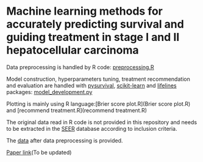 # Machine learning methods for accurately predicting survival and guiding treatment in stage I and II hepatocellular carcinoma

Data preprocessing is handled by R code: [preprocessing.R](preprocessing.R)

Model construction, hyperparameters tuning, treatment recommendation and evaluation are handled with [pysurvival](https://github.com/square/pysurvival), [scikit-learn](https://github.com/scikit-learn/scikit-learn) and [lifelines](https://github.com/CamDavidsonPilon/lifelines) packages: [model_development.py](model_development.py)

Plotting is mainly using R language:[Brier score plot.R](Brier score plot.R) and [recommend treatment.R](recommend treatment.R)

The original data read in R code is not provided in this repository and needs to be extracted in the [SEER](https://seer.cancer.gov/) database according to inclusion criteria.

The [data](/data/data_surv.csv) after data preprocessing is provided. 

[Paper link](https://pubmed.ncbi.nlm.nih.gov/)(To be updated)
